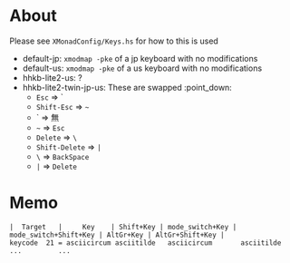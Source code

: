 # About
Please see `XMonadConfig/Keys.hs` for how to this is used

- default-jp: `xmodmap -pke` of a jp keyboard with no modifications
- default-us: `xmodmap -pke` of a us keyboard with no modifications
- hhkb-lite2-us: ?
- hhkb-lite2-twin-jp-us: These are swapped :point\_down:
    - `Esc` => \`
    - `Shift-Esc` => `~`
    - \` => 無
    - `~` => `Esc`
    - `Delete` => `\`
    - `Shift-Delete` => `|`
    - `\` => `BackSpace`
    - `|` => `Delete`

# Memo
```
|  Target   |     Key    | Shift+Key | mode_switch+Key | mode_switch+Shift+Key | AltGr+Key | AltGr+Shift+Key |
keycode  21 = asciicircum asciitilde   asciicircum       asciitilde              ...         ...
```
